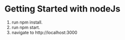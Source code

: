 # Getting Started with nodeJs

1. run npm install.
2. run npm start.
3. navigate to http://localhost:3000